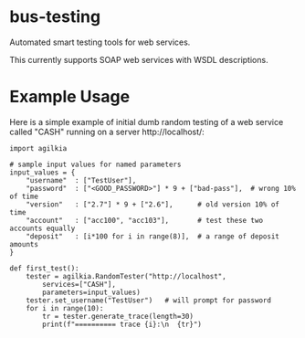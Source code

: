 # bus-testing
Automated smart testing tools for web services.

This currently supports SOAP web services with WSDL descriptions.


# Example Usage

Here is a simple example of initial dumb random testing of a web service
called "CASH" running on a server http://localhost/:
```
import agilkia

# sample input values for named parameters
input_values = {
    "username"  : ["TestUser"],
    "password"  : ["<GOOD_PASSWORD>"] * 9 + ["bad-pass"],  # wrong 10% of time
    "version"   : ["2.7"] * 9 + ["2.6"],      # old version 10% of time
    "account"   : ["acc100", "acc103"],       # test these two accounts equally
    "deposit"   : [i*100 for i in range(8)],  # a range of deposit amounts
}

def first_test():
    tester = agilkia.RandomTester("http://localhost",
        services=["CASH"],
        parameters=input_values)
    tester.set_username("TestUser")   # will prompt for password
    for i in range(10):
        tr = tester.generate_trace(length=30)
        print(f"========== trace {i}:\n  {tr}")
```
 
